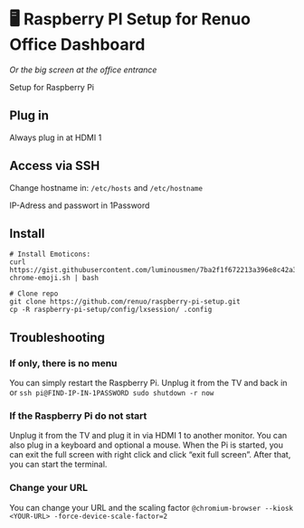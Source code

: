 # 🖥 Raspberry PI Setup for Renuo Office Dashboard
_Or the big screen at the office entrance_

Setup for Raspberry Pi

## Plug in 
Always plug in at HDMI 1

## Access via SSH

Change hostname in: `/etc/hosts` and `/etc/hostname`

IP-Adress and passwort in 1Password


## Install

```
# Install Emoticons: 
curl https://gist.githubusercontent.com/luminousmen/7ba2f1f672213a396e8c42a3802348df/raw/434c8ef6bad8bb0df8c794bf598021eef7eebc7c/ubuntu-chrome-emoji.sh | bash 

# Clone repo
git clone https://github.com/renuo/raspberry-pi-setup.git
cp -R raspberry-pi-setup/config/lxsession/ .config
```
## Troubleshooting

### If only, there is no menu

You can simply restart the Raspberry Pi.
Unplug it from the TV and back in or `ssh pi@FIND-IP-IN-1PASSWORD sudo shutdown -r now`

### If the Raspberry Pi do not start
Unplug it from the TV and plug it in via HDMI 1 to another monitor. You can also plug in a keyboard and optional a mouse. When the Pi is started, you can exit the full screen with right click and click “exit full screen”. After that, you can start the terminal.

### Change your URL 
You can change your URL and the scaling factor
```@chromium-browser --kiosk <YOUR-URL> -force-device-scale-factor=2```
